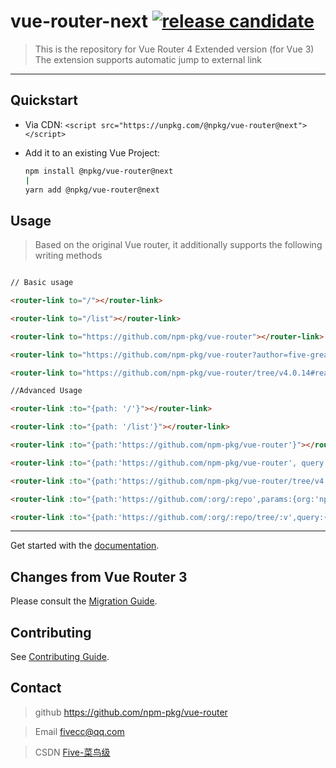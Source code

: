 # vue-router-next [![release candidate](https://img.shields.io/npm/v/@npkg/vue-router/next.svg)](https://www.npmjs.com/package/@npkg/vue-router/v/next) 

> This is the repository for Vue Router 4 Extended version (for Vue 3)
> The extension supports automatic jump to external link

---


## Quickstart

- Via CDN: `<script src="https://unpkg.com/@npkg/vue-router@next"></script>`

- Add it to an existing Vue Project:
  ```bash
  npm install @npkg/vue-router@next
  |
  yarn add @npkg/vue-router@next
  ```

## Usage


>Based on the original Vue router, it additionally supports the following writing methods


```html

// Basic usage

<router-link to="/"></router-link>

<router-link to="/list"></router-link>

<router-link to="https://github.com/npm-pkg/vue-router"></router-link>

<router-link to="https://github.com/npm-pkg/vue-router?author=five-great"></router-link>

<router-link to="https://github.com/npm-pkg/vue-router/tree/v4.0.14#readme"></router-link>

//Advanced Usage

<router-link :to="{path: '/'}"></router-link>

<router-link :to="{path: '/list'}"></router-link>

<router-link :to="{path:'https://github.com/npm-pkg/vue-router'}"></router-link>

<router-link :to="{path:'https://github.com/npm-pkg/vue-router', query:{author: 'five-great'}}"></router-link>

<router-link :to="{path:'https://github.com/npm-pkg/vue-router/tree/v4.0.14',hash:'#readme'}"></router-link>

<router-link :to="{path:'https://github.com/:org/:repo',params:{org:'npm-pkg',repo: 'vue-router'}}"></router-link>

<router-link :to="{path:'https://github.com/:org/:repo/tree/:v',query:{author: 'five-great'},params:{org:'npm-pkg',repo: 'vue-router',v:'v4.0.14'},hash:'#readme'}"></router-link>

```

---

Get started with the [documentation](https://next.router.vuejs.org).


## Changes from Vue Router 3

Please consult the [Migration Guide](https://next.router.vuejs.org/guide/migration/).

## Contributing

See [Contributing Guide](https://github.com/vuejs/vue-router-next/blob/master/.github/contributing.md).

## Contact

> github https://github.com/npm-pkg/vue-router

> Email fivecc@qq.com

> CSDN  [Five-菜鸟级](https://fivecc.blog.csdn.net/)
